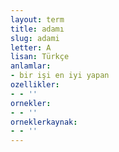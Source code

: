 ```yaml
---
layout: term
title: adamı
slug: adami
letter: A
lisan: Türkçe
anlamlar:
- bir işi en iyi yapan
ozellikler:
- - ''
ornekler:
- - ''
orneklerkaynak:
- - ''
---
```

